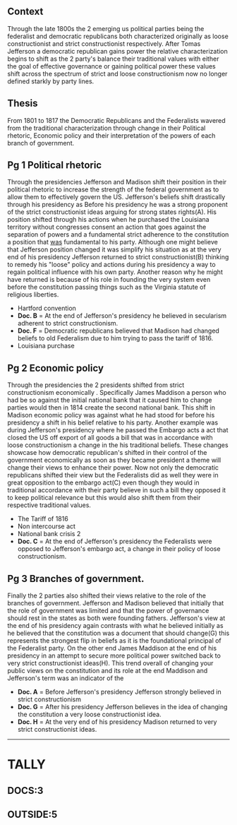 
## Context
Through the late 1800s the 2 emerging us political parties being the federalist and democratic republicans both characterized originally as loose constructionist and strict constructionist respectively. After Tomas Jefferson a democratic republican gains power the relative characterization begins to shift as the 2 party's balance their traditional values with either the goal of effective governance or gaining political power these values shift across the spectrum of strict and loose constructionism now no longer defined starkly by party lines.  

## Thesis
From 1801 to 1817 the Democratic Republicans and the Federalists wavered from the  traditional characterization through change in their Political rhetoric, Economic policy and their interpretation of the powers of each branch of government. 
## Pg 1 Political rhetoric
Through the presidencies Jefferson and Madison shift their position in their political rhetoric to increase the strength of the federal government as to allow them to effectively govern the US. Jefferson's beliefs shift drastically through his presidency as 
Before his presidency he was a strong proponent of the strict constructionist ideas arguing for strong states rights(A). His position shifted through his actions when he  purchased the Louisiana territory without congresses consent an action that goes against the separation of powers and a fundamental strict adherence to the constitution a position that <u>was</u> fundamental to his party. Although one might believe that Jefferson position changed it was simplify his situation as at the very end of his presidency Jefferson returned to strict constructionist(B) thinking to remedy his "loose" policy and actions during his presidency a way to regain political influence with his own party. Another reason why he might have returned is because of his role in founding the very system even before the constitution passing things such as the Virginia statute of religious liberties.  


- Hartford convention
- **Doc. B** =  At the end of Jefferson's presidency he believed in secularism adherent to strict constructionism.
- **Doc. F** = Democratic republicans believed that Madison had changed beliefs to old Federalism due to him trying to pass the tariff of 1816.
- Louisiana purchase 

## Pg 2 Economic policy
Through the presidencies the 2 presidents shifted from strict constructionism  economically . Specifically James Maddison a person who had be so against the initial national bank that it caused him to change parties would then in 1814 create the second national bank. This shift in Madison economic policy was against what he had stood for before his presidency a shift in his belief relative to his party. Another example was during Jefferson's presidency where he passed the Embargo acts a act that closed the US off export of all goods a bill that was in accordance with loose constructionism a change in the his traditional beliefs. These changes showcase how democratic republican's shifted in their control of the government economically as soon as they became president a theme will change their views to enhance their power. Now not only the democratic republicans shifted their view but the Federalists did as well they were in great opposition to the embargo act(C) even though they would in traditional accordance with their party believe in such a bill they opposed it to keep political relevance but this would also shift them from their respective traditional values.

- The Tariff of 1816
- Non intercourse act
- National bank crisis 2
- **Doc. C** = At the end of Jefferson's presidency the Federalists were opposed to Jefferson's embargo act, a change in their policy of loose constructionism.

## Pg 3 Branches of government.
Finally the 2 parties also shifted their views relative to the role of the branches of government. Jefferson and Madison believed that initially that the role of government was limited and that the power of governance should rest in the states as both were founding fathers. Jefferson's view at the end of his presidency again contrasts with what he believed initially as he believed that the constitution was a document that should change(G) this represents the strongest flip in beliefs as it is the foundational principal of the Federalist party. On the other end James Maddison at the end of his presidency in an attempt to secure more political power switched back to very strict constructionist ideas(H). This trend overall of changing your public views on the constitution  and its role at the end Maddison and Jefferson's term was an indicator of the 

- **Doc. A** = Before Jefferson's presidency Jefferson strongly believed in strict constructionism  
- **Doc. G** = After his presidency Jefferson believes in the idea of changing the constitution a very loose constructionist idea.
- **Doc. H** = At the very end of his presidency Madison returned to very strict constructionist ideas.

---
# TALLY

## DOCS:3
## OUTSIDE:5